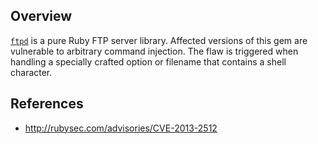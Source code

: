 ## Overview
[`ftpd`](https://rubygems.org/gems/ftpd) is a pure Ruby FTP server library.
Affected versions of this gem are vulnerable to arbitrary command injection.
The flaw is triggered when handling a specially crafted option or filename that contains a shell character.


## References
- http://rubysec.com/advisories/CVE-2013-2512
